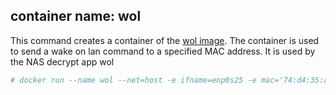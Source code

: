## container name: **wol**
This command creates a container of the [wol image](https://git.jotunheim.de/docker/wol). The container is used to send a wake on lan command to a specified MAC address. It is used by the NAS decrypt app wol
```bash
# docker run --name wol --net=host -e ifname=enp0s25 -e mac='74:d4:35:ad:4c:5f' -d jazz/wol
```